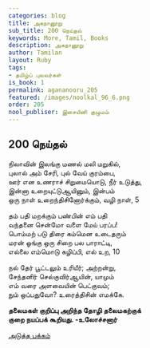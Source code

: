 ```yaml
---
categories: blog
title: அகநானூறு
sub_title: 200 நெய்தல்
keywords: More, Tamil, Books
description: அகநானூறு
author: Tamilan
layout: Ruby
tags:
- தமிழ்ப் புலவர்கள்
is_book: 1
permalink: agananooru_205
featured: /images/noolkal_96_6.png
order: 205
nool_publiser: இசையினி குழுமம்
---
```



## 200 நெய்தல்

நிலாவின் இலங்கு மணல் மலி மறுகில்,  
புலால் அம் சேரி, புல் வேய் குரம்பை,  
ஊர் என உணராச் சிறுமையொடு, நீர் உடுத்து,  
இன்னா உறையுட்டுஆயினும், இன்பம்  
ஒரு நாள் உறைந்திசினோர்க்கும், வழி நாள், 5

தம் பதி மறக்கும் பண்பின் எம் பதி  
வந்தனை சென்மோ வளை மேய் பரப்ப!  
பொம்மற் படு திரை கம்மென உடைதரும்  
மரன் ஓங்கு ஒரு சிறை பல பாராட்டி,  
எல்லை எம்மொடு கழிப்பி, எல் உற, 10

நல் தேர் பூட்டலும் உரியீர்; அற்றன்று,  
சேந்தனிர் செல்குவிர்ஆயின், யாமும்  
எம் வரை அளவையின் பெட்குவம்;  
நும் ஒப்பதுவோ? உரைத்திசின் எமக்கே.

**தலைமகள் குறிப்பு அறிந்த தோழி தலைமகற்குக்  
குறை நயப்பக் கூறியது. -உலோச்சனார்**

[அடுத்த பக்கம்](agananooru_206)